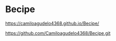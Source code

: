 # Becipe

https://camiloagudelo4368.github.io/Becipe/

https://github.com/Camiloagudelo4368/Becipe.git
